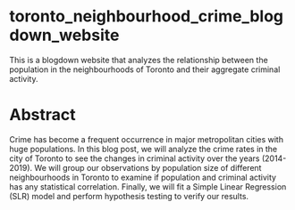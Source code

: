 # toronto_neighbourhood_crime_blogdown_website

This is a blogdown website that analyzes the relationship between the population in the neighbourhoods of Toronto and their aggregate criminal activity.

# Abstract

Crime has become a frequent occurrence in major metropolitan cities with huge populations. In this blog post, we will analyze the crime rates in the city of Toronto to see the changes in criminal activity over the years (2014-2019). We will group our observations by population size of different neighbourhoods in Toronto to examine if population and criminal activity has any statistical correlation. Finally, we will fit a Simple Linear Regression (SLR) model and perform hypothesis testing to verify our results.